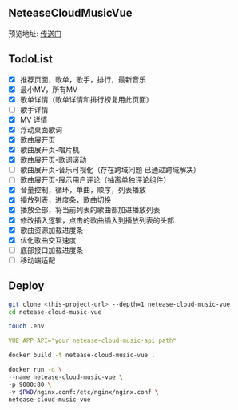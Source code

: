 ## NeteaseCloudMusicVue

预览地址: [传送门](http://music.gausszhou.top/netease/)  
 
## TodoList

- [x] 推荐页面，歌单，歌手，排行，最新音乐
- [x] 最小MV，所有MV
- [x] 歌单详情（歌单详情和排行榜复用此页面）
- [ ] 歌手详情
- [x] MV 详情
- [x] 浮动桌面歌词
- [x] 歌曲展开页
- [x] 歌曲展开页-唱片机
- [x] 歌曲展开页-歌词滚动
- [ ] 歌曲展开页-音乐可视化（存在跨域问题 已通过跨域解决）
- [ ] 歌曲展开页-展示用户评论（抽离单独评论组件）
- [x] 音量控制，循环，单曲，顺序，列表播放
- [x] 播放列表，进度条，歌曲切换
- [x] 播放全部，将当前列表的歌曲都加进播放列表
- [x] 修改插入逻辑，点击的歌曲插入到播放列表的头部
- [x] 歌曲资源加载进度条
- [x] 优化歌曲交互速度
- [ ] 底部接口加载进度条
- [ ] 移动端适配

## Deploy

```bash
git clone <this-project-url> --depth=1 netease-cloud-music-vue
cd netease-cloud-music-vue
```

```bash
touch .env
```

```yaml
VUE_APP_API="your netease-cloud-music-api path"
```

```bash
docker build -t netease-cloud-music-vue .
```

```bash
docker run -d \
--name netease-cloud-music-vue \
-p 9000:80 \
-v $PWD/nginx.conf:/etc/nginx/nginx.conf \
netease-cloud-music-vue
```
